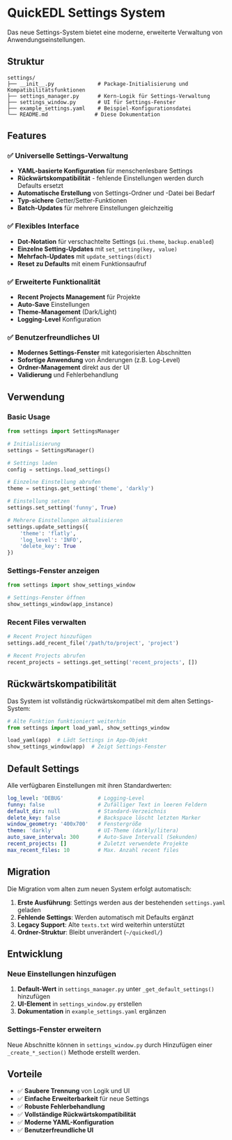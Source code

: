# QuickEDL Settings System

Das neue Settings-System bietet eine moderne, erweiterte Verwaltung von Anwendungseinstellungen.

## Struktur

```
settings/
├── __init__.py              # Package-Initialisierung und Kompatibilitätsfunktionen
├── settings_manager.py      # Kern-Logik für Settings-Verwaltung
├── settings_window.py       # UI für Settings-Fenster
├── example_settings.yaml    # Beispiel-Konfigurationsdatei
└── README.md               # Diese Dokumentation
```

## Features

### ✅ Universelle Settings-Verwaltung
- **YAML-basierte Konfiguration** für menschenlesbare Settings
- **Rückwärtskompatibilität** - fehlende Einstellungen werden durch Defaults ersetzt
- **Automatische Erstellung** von Settings-Ordner und -Datei bei Bedarf
- **Typ-sichere** Getter/Setter-Funktionen
- **Batch-Updates** für mehrere Einstellungen gleichzeitig

### ✅ Flexibles Interface
- **Dot-Notation** für verschachtelte Settings (`ui.theme`, `backup.enabled`)
- **Einzelne Setting-Updates** mit `set_setting(key, value)`
- **Mehrfach-Updates** mit `update_settings(dict)`
- **Reset zu Defaults** mit einem Funktionsaufruf

### ✅ Erweiterte Funktionalität
- **Recent Projects Management** für Projekte
- **Auto-Save** Einstellungen
- **Theme-Management** (Dark/Light)
- **Logging-Level** Konfiguration

### ✅ Benutzerfreundliches UI
- **Modernes Settings-Fenster** mit kategorisierten Abschnitten
- **Sofortige Anwendung** von Änderungen (z.B. Log-Level)
- **Ordner-Management** direkt aus der UI
- **Validierung** und Fehlerbehandlung

## Verwendung

### Basic Usage

```python
from settings import SettingsManager

# Initialisierung
settings = SettingsManager()

# Settings laden
config = settings.load_settings()

# Einzelne Einstellung abrufen
theme = settings.get_setting('theme', 'darkly')

# Einstellung setzen
settings.set_setting('funny', True)

# Mehrere Einstellungen aktualisieren
settings.update_settings({
    'theme': 'flatly',
    'log_level': 'INFO',
    'delete_key': True
})
```

### Settings-Fenster anzeigen

```python
from settings import show_settings_window

# Settings-Fenster öffnen
show_settings_window(app_instance)
```

### Recent Files verwalten

```python
# Recent Project hinzufügen
settings.add_recent_file('/path/to/project', 'project')

# Recent Projects abrufen
recent_projects = settings.get_setting('recent_projects', [])
```

## Rückwärtskompatibilität

Das System ist vollständig rückwärtskompatibel mit dem alten Settings-System:

```python
# Alte Funktion funktioniert weiterhin
from settings import load_yaml, show_settings_window

load_yaml(app)  # Lädt Settings in App-Objekt
show_settings_window(app)  # Zeigt Settings-Fenster
```

## Default Settings

Alle verfügbaren Einstellungen mit ihren Standardwerten:

```yaml
log_level: 'DEBUG'           # Logging-Level
funny: false                 # Zufälliger Text in leeren Feldern
default_dir: null            # Standard-Verzeichnis
delete_key: false            # Backspace löscht letzten Marker
window_geometry: '400x700'   # Fenstergröße
theme: 'darkly'              # UI-Theme (darkly/litera)
auto_save_interval: 300      # Auto-Save Intervall (Sekunden)
recent_projects: []          # Zuletzt verwendete Projekte
max_recent_files: 10         # Max. Anzahl recent files
```

## Migration

Die Migration vom alten zum neuen System erfolgt automatisch:

1. **Erste Ausführung**: Settings werden aus der bestehenden `settings.yaml` geladen
2. **Fehlende Settings**: Werden automatisch mit Defaults ergänzt
3. **Legacy Support**: Alte `texts.txt` wird weiterhin unterstützt
4. **Ordner-Struktur**: Bleibt unverändert (`~/quickedl/`)

## Entwicklung

### Neue Einstellungen hinzufügen

1. **Default-Wert** in `settings_manager.py` unter `_get_default_settings()` hinzufügen
2. **UI-Element** in `settings_window.py` erstellen
3. **Dokumentation** in `example_settings.yaml` ergänzen

### Settings-Fenster erweitern

Neue Abschnitte können in `settings_window.py` durch Hinzufügen einer `_create_*_section()` Methode erstellt werden.

## Vorteile

- ✅ **Saubere Trennung** von Logik und UI
- ✅ **Einfache Erweiterbarkeit** für neue Settings
- ✅ **Robuste Fehlerbehandlung** 
- ✅ **Vollständige Rückwärtskompatibilität**
- ✅ **Moderne YAML-Konfiguration**
- ✅ **Benutzerfreundliche UI**
